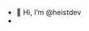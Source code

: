 - 👋 Hi, I’m @heistdev
- 
<!---
heistdev/heistdev is a ✨ special ✨ repository because its `README.md` (this file) appears on your GitHub profile.
You can click the Preview link to take a look at your changes.
--->
